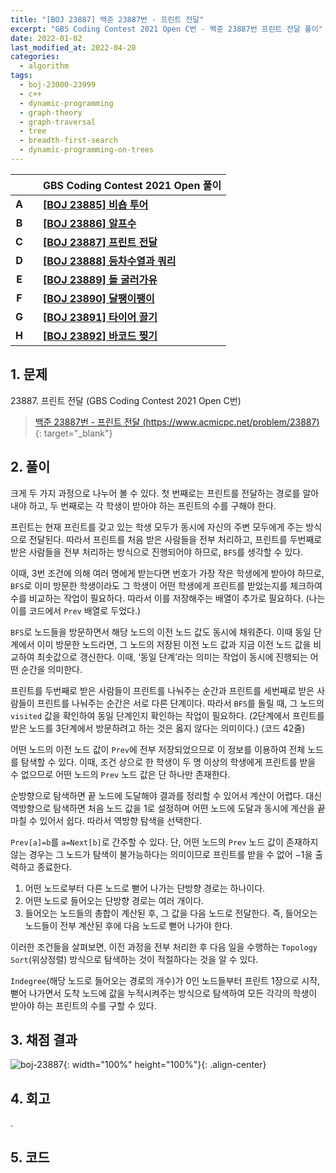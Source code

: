 ```yaml
---
title: "[BOJ 23887] 백준 23887번 - 프린트 전달"
excerpt: "GBS Coding Contest 2021 Open C번 - 백준 23887번 프린트 전달 풀이"
date: 2022-01-02
last_modified_at: 2022-04-20
categories:
  - algorithm
tags:
  - boj-23000-23999
  - c++
  - dynamic-programming
  - graph-theory
  - graph-traversal
  - tree
  - breadth-first-search
  - dynamic-programming-on-trees
---
```


|||GBS Coding Contest 2021 Open 풀이|
|:---:|:---:|:---|
|**A**||**[[BOJ 23885] 비숍 투어](https://burningfalls.github.io/algorithm/boj-23885/)**|
|**B**||**[[BOJ 23886] 알프수](https://burningfalls.github.io/algorithm/boj-23886/)**|
|**C**||**[[BOJ 23887] 프린트 전달](https://burningfalls.github.io/algorithm/boj-23887/)**|
|**D**||**[[BOJ 23888] 등차수열과 쿼리](https://burningfalls.github.io/algorithm/boj-23888/)**|
|**E**||**[[BOJ 23889] 돌 굴러가유](https://burningfalls.github.io/algorithm/boj-23889/)**|
|**F**||**[[BOJ 23890] 달팽이팽이](https://burningfalls.github.io/algorithm/boj-23890/)**|
|**G**||**[[BOJ 23891] 타이어 끌기](https://burningfalls.github.io/algorithm/boj-23891/)**|
|**H**||**[[BOJ 23892] 바코드 찢기](https://burningfalls.github.io/algorithm/boj-23892/)**|

## 1. 문제
$23887$. 프린트 전달 (GBS Coding Contest 2021 Open C번)

> [백준 23887번 - 프린트 전달 (https://www.acmicpc.net/problem/23887)](https://www.acmicpc.net/problem/23887){: target="_blank"}

## 2. 풀이

크게 두 가지 과정으로 나누어 볼 수 있다. 첫 번째로는 프린트를 전달하는 경로를 알아내야 하고, 두 번째로는 각 학생이 받아야 하는 프린트의 수를 구해야 한다.

프린트는 현재 프린트를 갖고 있는 학생 모두가 동시에 자신의 주변 모두에게 주는 방식으로 전달된다. 따라서 프린트를 처음 받은 사람들을 전부 처리하고, 프린트를 두번째로 받은 사람들을 전부 처리하는 방식으로 진행되어야 하므로, `BFS`를 생각할 수 있다. 

이때, $3$번 조건에 의해 여러 명에게 받는다면 번호가 가장 작은 학생에게 받아야 하므로, `BFS`로 이미 방문한 학생이라도 그 학생이 어떤 학생에게 프린트를 받았는지를 체크하여 수를 비교하는 작업이 필요하다. 따라서 이를 저장해주는 배열이 추가로 필요하다. (나는 이를 코드에서 `Prev` 배열로 두었다.)

`BFS`로 노드들을 방문하면서 해당 노드의 이전 노드 값도 동시에 채워준다. 이때 동일 단계에서 이미 방문한 노드라면, 그 노드의 저장된 이전 노드 값과 지금 이전 노드 값을 비교하여 최솟값으로 갱신한다. 이때, ‘동일 단계’라는 의미는 작업이 동시에 진행되는 어떤 순간을 의미한다. 

프린트를 두번째로 받은 사람들이 프린트를 나눠주는 순간과 프린트를 세번째로 받은 사람들이 프린트를 나눠주는 순간은 서로 다른 단계이다. 따라서 `BFS`를 돌릴 때, 그 노드의 `visited` 값을 확인하여 동일 단계인지 확인하는 작업이 필요하다. ($2$단계에서 프린트를 받은 노드를 $3$단계에서 방문하려고 하는 것은 옳지 않다는 의미이다.) (코드 42줄)

어떤 노드의 이전 노드 값이 `Prev`에 전부 저장되었으므로 이 정보를 이용하여 전체 노드를 탐색할 수 있다. 이때, 조건 상으로 한 학생이 두 명 이상의 학생에게 프린트를 받을 수 없으므로 어떤 노드의 `Prev` 노드 값은 단 하나만 존재한다. 

순방향으로 탐색하면 끝 노드에 도달해야 결과를 정리할 수 있어서 계산이 어렵다. 대신 역방향으로 탐색하면 처음 노드 값을 $1$로 설정하며 어떤 노드에 도달과 동시에 계산을 끝마칠 수 있어서 쉽다. 따라서 역방향 탐색을 선택한다. 

`Prev[a]=b`를 `a=Next[b]`로 간주할 수 있다. 단, 어떤 노드의 `Prev` 노드 값이 존재하지 않는 경우는 그 노드가 탐색이 불가능하다는 의미이므로 프린트를 받을 수 없어 $-1$을 출력하고 종료한다.

1.	어떤 노드로부터 다른 노드로 뻗어 나가는 단방향 경로는 하나이다.
1.	어떤 노드로 들어오는 단방향 경로는 여러 개이다.
1.	들어오는 노드들의 총합이 계산된 후, 그 값을 다음 노드로 전달한다. 즉, 들어오는 노드들이 전부 계산된 후에 다음 노드로 뻗어 나가야 한다.

이러한 조건들을 살펴보면, 이전 과정을 전부 처리한 후 다음 일을 수행하는 `Topology Sort`(위상정렬) 방식으로 탐색하는 것이 적절하다는 것을 알 수 있다. 

`Indegree`(해당 노드로 들어오는 경로의 개수)가 $0$인 노드들부터 프린트 $1$장으로 시작, 뻗어 나가면서 도착 노드에 값을 누적시켜주는 방식으로 탐색하여 모든 각각의 학생이 받아야 하는 프린트의 수를 구할 수 있다.

## 3. 채점 결과

![boj-23887](https://user-images.githubusercontent.com/30232837/160979050-dc44835f-d142-41c5-bf0b-8c4a216d039b.png "boj-23887"){: width="100%" height="100%"}{: .align-center}

## 4. 회고

.

## 5. 코드

<script src="https://gist.github.com/BurningFalls/5967b7900a7541e65039c5d9957bd28d.js"></script>